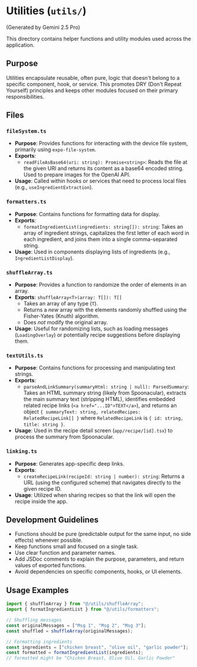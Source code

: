 # Utilities (`utils/`)

(Generated by Gemini 2.5 Pro)

This directory contains helper functions and utility modules used across the application.

## Purpose

Utilities encapsulate reusable, often pure, logic that doesn't belong to a specific component, hook, or service. This promotes DRY (Don't Repeat Yourself) principles and keeps other modules focused on their primary responsibilities.

## Files

### `fileSystem.ts`

- **Purpose**: Provides functions for interacting with the device file system, primarily using `expo-file-system`.
- **Exports**:
  - `readFileAsBase64(uri: string): Promise<string>`: Reads the file at the given URI and returns its content as a base64 encoded string. Used to prepare images for the OpenAI API.
- **Usage**: Called within hooks or services that need to process local files (e.g., `useIngredientExtraction`).

### `formatters.ts`

- **Purpose**: Contains functions for formatting data for display.
- **Exports**:
  - `formatIngredientList(ingredients: string[]): string`: Takes an array of ingredient strings, capitalizes the first letter of each word in each ingredient, and joins them into a single comma-separated string.
- **Usage**: Used in components displaying lists of ingredients (e.g., `IngredientListDisplay`).

### `shuffleArray.ts`

- **Purpose**: Provides a function to randomize the order of elements in an array.
- **Exports**: `shuffleArray<T>(array: T[]): T[]`
  - Takes an array of any type (`T`).
  - Returns a _new_ array with the elements randomly shuffled using the Fisher-Yates (Knuth) algorithm.
  - Does _not_ modify the original array.
- **Usage**: Useful for randomizing lists, such as loading messages (`LoadingOverlay`) or potentially recipe suggestions before displaying them.

### `textUtils.ts`

- **Purpose**: Contains functions for processing and manipulating text strings.
- **Exports**:
  - `parseAndLinkSummary(summaryHtml: string | null): ParsedSummary`: Takes an HTML summary string (likely from Spoonacular), extracts the main summary text (stripping HTML), identifies embedded related recipe links (`<a href="...ID">TEXT</a>`), and returns an object `{ summaryText: string, relatedRecipes: RelatedRecipeLink[] }` where `RelatedRecipeLink` is `{ id: string, title: string }`.
- **Usage**: Used in the recipe detail screen (`app/recipe/[id].tsx`) to process the summary from Spoonacular.

### `linking.ts`

- **Purpose**: Generates app-specific deep links.
- **Exports**:
  - `createRecipeLink(recipeId: string | number): string`: Returns a URL (using the configured scheme) that navigates directly to the given recipe ID.
- **Usage**: Utilized when sharing recipes so that the link will open the recipe inside the app.

## Development Guidelines

- Functions should be pure (predictable output for the same input, no side effects) whenever possible.
- Keep functions small and focused on a single task.
- Use clear function and parameter names.
- Add JSDoc comments to explain the purpose, parameters, and return values of exported functions.
- Avoid dependencies on specific components, hooks, or UI elements.

## Usage Examples

```typescript
import { shuffleArray } from "@/utils/shuffleArray";
import { formatIngredientList } from "@/utils/formatters";

// Shuffling messages
const originalMessages = ["Msg 1", "Msg 2", "Msg 3"];
const shuffled = shuffleArray(originalMessages);

// Formatting ingredients
const ingredients = ["chicken breast", "olive oil", "garlic powder"];
const formatted = formatIngredientList(ingredients);
// formatted might be "Chicken Breast, Olive Oil, Garlic Powder"
```
